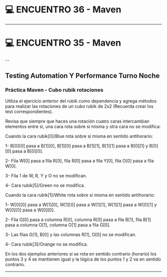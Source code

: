 # :computer: ENCUENTRO 36 - Maven

---

#  💻 ENCUENTRO 35 - Maven

--

## Testing Automation Y Performance Turno Noche

### Práctica Maven - Cubo rubik rotaciones

Utiliza el ejercicio anterior del rubik como dependencia y agrega métodos para realizar las rotaciones de un cubo rubik de 2x2 (Recuerda crear los test correspondientes). 

Revisa que siempre que haces una rotación cuatro caras intercambian elementos entre sí, una cara rota sobre sí misma y otra cara no se modifica:

Cuando la cara rubik[0]/Blue rota sobre sí misma en sentido antihorario:

1- B[0][0] pasa a B[1][0], B[1][0] pasa a B[1][1], B[1][1] pasa a B[0][1] y B[0][0] pasa a B[0][0].

2- Fila W[0] pasa a fila R[0], fila R[0] pasa a fila Y[0], fila O[0] pasa a fila W[0].

3- Fila 1 de W, R, Y y O no se modifican.

4- Cara rubik[5]/Green no se modifica.

Cuando la cara rubik[1]/White rota sobre sí misma en sentido antihorario:

1- W[0][0] pasa a W[1][0], W[1][0] pasa a W[1][1], W[1][1] pasa a W[0][1] y W[0][0] pasa a W[0][0].

2- Fila G[0] pasa a columna R[0], columna R[0] pasa a fila B[1], fila B[1] pasa a columna O[1], columna O[1] pasa a fila G[0].

3- Las filas G[1], B[0] y las columnas R[1],  O[0] no se modifican.

4- Cara rubik[3]/Orange no se modifica.

En los dos ejemplos anteriores si se rota en sentido contrario (horario) los puntos 3 y 4 se mantienen igual y la lógica de los puntos 1 y 2 va en sentido contrario.

---
